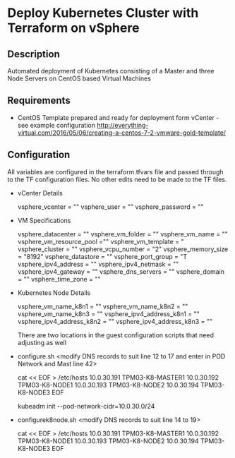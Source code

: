 # Deploy Kubernetes Cluster with Terraform on vSphere 

## Description
Automated deployment of Kubernetes consisting of a Master and three Node Servers on CentOS based Virtual Machines

## Requirements
 - CentOS Template prepared and ready for deployment form vCenter - see example configuration http://everything-virtual.com/2016/05/06/creating-a-centos-7-2-vmware-gold-template/

## Configuration
All variables are configured in the terraform.tfvars file and passed through to the TF configuration files. No other edits need to be made to the TF files. 

- vCenter Details

    vsphere_vcenter = ""
    vsphere_user = ""
    vsphere_password = ""

- VM Specifications

    vsphere_datacenter = ""
    vsphere_vm_folder = ""
    vsphere_vm_name = "" <This will be your master>
    vsphere_vm_resource_pool =""
    vsphere_vm_template = "
    vsphere_cluster = ""
    vsphere_vcpu_number = "2" <Reccomended>
    vsphere_memory_size = "8192" <Reccomended>
    vsphere_datastore = ""
    vsphere_port_group = "T
    vsphere_ipv4_address = ""
    vsphere_ipv4_netmask = ""
    vsphere_ipv4_gateway = ""
    vsphere_dns_servers = ""
    vsphere_domain = ""
    vsphere_time_zone = ""

 - Kubernetes Node Details

    vsphere_vm_name_k8n1 = ""
    vsphere_vm_name_k8n2 = ""
    vsphere_vm_name_k8n3 = ""
    vsphere_ipv4_address_k8n1 = ""
    vsphere_ipv4_address_k8n2 = ""
    vsphere_ipv4_address_k8n3 = ""

    There are two locations in the guest configuration scripts that need adjusting as well

  - configure.sh <modify DNS records to suit line 12 to 17 and enter in POD Network and Mast line 42>

    cat << EOF > /etc/hosts
    10.0.30.191 TPM03-K8-MASTER1
    10.0.30.192 TPM03-K8-NODE1
    10.0.30.193 TPM03-K8-NODE2
    10.0.30.194 TPM03-K8-NODE3
    EOF

    kubeadm init --pod-network-cidr=10.0.30.0/24

  - configurek8node.sh <modify DNS records to suit line 14 to 19>

    cat << EOF > /etc/hosts
    10.0.30.191 TPM03-K8-MASTER1
    10.0.30.192 TPM03-K8-NODE1
    10.0.30.193 TPM03-K8-NODE2
    10.0.30.194 TPM03-K8-NODE3
    EOF
